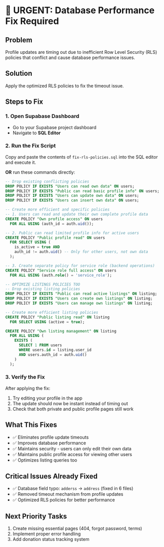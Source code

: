 # 🚨 URGENT: Database Performance Fix Required

## Problem
Profile updates are timing out due to inefficient Row Level Security (RLS) policies that conflict and cause database performance issues.

## Solution
Apply the optimized RLS policies to fix the timeout issue.

## Steps to Fix

### 1. Open Supabase Dashboard
- Go to your Supabase project dashboard
- Navigate to **SQL Editor**

### 2. Run the Fix Script
Copy and paste the contents of `fix-rls-policies.sql` into the SQL editor and execute it.

**OR** run these commands directly:

```sql
-- Drop existing conflicting policies
DROP POLICY IF EXISTS "Users can read own data" ON users;
DROP POLICY IF EXISTS "Public can read basic profile info" ON users;
DROP POLICY IF EXISTS "Users can update own data" ON users;
DROP POLICY IF EXISTS "Users can insert own data" ON users;

-- Create more efficient and specific policies
-- 1. Users can read and update their own complete profile data
CREATE POLICY "Own profile access" ON users
  FOR ALL USING (auth_id = auth.uid());

-- 2. Public can read limited profile info for active users
CREATE POLICY "Public profile read" ON users
  FOR SELECT USING (
    is_active = true AND
    auth_id != auth.uid() -- Only for other users, not own data
  );

-- 3. Create separate policy for service role (backend operations)
CREATE POLICY "Service role full access" ON users
  FOR ALL USING (auth.role() = 'service_role');

-- OPTIMIZE LISTINGS POLICIES TOO
-- Drop existing listing policies
DROP POLICY IF EXISTS "Public can read active listings" ON listing;
DROP POLICY IF EXISTS "Users can create own listings" ON listing;
DROP POLICY IF EXISTS "Users can manage own listings" ON listing;

-- Create more efficient listing policies
CREATE POLICY "Public listing read" ON listing
  FOR SELECT USING (active = true);

CREATE POLICY "Own listing management" ON listing
  FOR ALL USING (
    EXISTS (
      SELECT 1 FROM users
      WHERE users.id = listing.user_id
      AND users.auth_id = auth.uid()
    )
  );
```

### 3. Verify the Fix
After applying the fix:
1. Try editing your profile in the app
2. The update should now be instant instead of timing out
3. Check that both private and public profile pages still work

## What This Fixes
- ✅ Eliminates profile update timeouts
- ✅ Improves database performance
- ✅ Maintains security - users can only edit their own data
- ✅ Maintains public profile access for viewing other users
- ✅ Optimizes listing queries too

## Critical Issues Already Fixed
- ✅ Database field typo: `adderss` → `address` (fixed in 6 files)
- ✅ Removed timeout mechanism from profile updates
- ✅ Optimized RLS policies for better performance

## Next Priority Tasks
1. Create missing essential pages (404, forgot password, terms)
2. Implement proper error handling
3. Add donation status tracking system